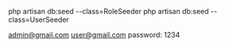 php artisan db:seed --class=RoleSeeder
php artisan db:seed --class=UserSeeder

admin@gmail.com
user@gmail.com
password: 1234